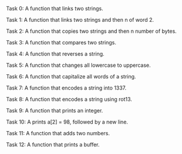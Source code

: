 Task 0: A function that links two strings.

Task 1: A function that links two strings and then n of word 2.

Task 2: A function that copies two strings and then n number of bytes.

Task 3: A function that compares two strings.

Task 4: A function that reverses a string.

Task 5: A function that changes all lowercase to uppercase.

Task 6: A function that capitalize all words of a string.

Task 7: A function that encodes a string into 1337.

Task 8: A function that encodes a string using rot13.

Task 9: A function that prints an integer.

Task 10: A prints a[2] = 98, followed by a new line.

Task 11: A function that adds two numbers.

Task 12: A function that prints a buffer.